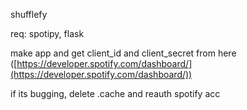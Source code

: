 shufflefy

req: spotipy, flask

make app and get client_id and client_secret from here ([https://developer.spotify.com/dashboard/](https://developer.spotify.com/dashboard/))

if its bugging, delete .cache and reauth spotify acc